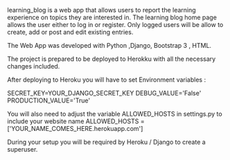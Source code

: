 learning_blog is a web app that allows users to report the learning experience 
on topics they are interested in. The learning blog home page allows the user 
either to log in or register. Only logged users will be allow to create, add or 
post and edit existing entries. 

The Web App was developed with Python ,Django, Bootstrap 3 , HTML.

The project is prepared to be deployed to Herokku with all the necessary changes
included. 

After deploying to Heroku you will have to set Environment variables :

SECRET_KEY=YOUR_DJANGO_SECRET_KEY
DEBUG_VALUE='False'
PRODUCTION_VALUE='True'

You will also need to adjust the variable ALLOWED_HOSTS in settings.py 
to include your website name
ALLOWED_HOSTS = ['YOUR_NAME_COMES_HERE.herokuapp.com'] 

During your setup you will be required by Heroku / Django to create a superuser.